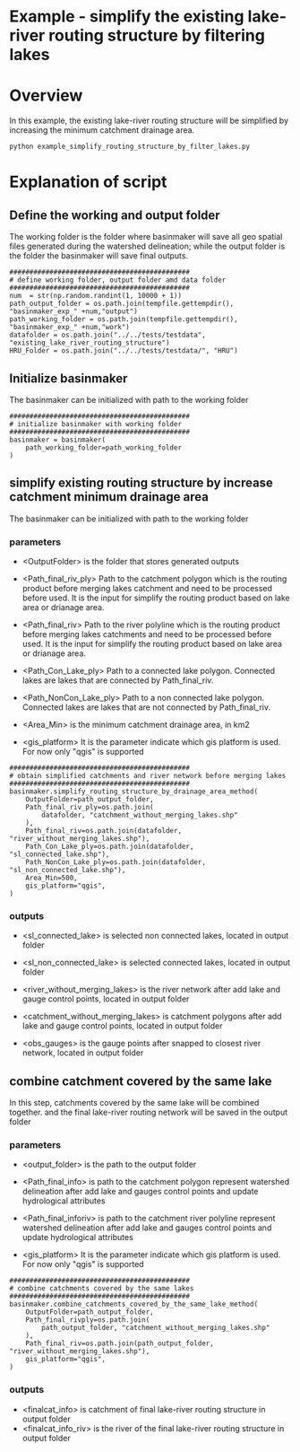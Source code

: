 # Example - simplify the existing lake-river routing structure by filtering lakes
 
# Overview
In this example, the existing lake-river routing structure will be simplified by increasing the minimum catchment drainage area.
 
```
python example_simplify_routing_structure_by_filter_lakes.py
```

# Explanation of script 

## Define the working and output folder 
The working folder is the folder where basinmaker will save all geo spatial files generated during the watershed delineation; while the output folder is the folder the basinmaker will save final outputs.

```
#############################################
# define working folder, output folder amd data folder  
#############################################
num  = str(np.random.randint(1, 10000 + 1))
path_output_folder = os.path.join(tempfile.gettempdir(), "basinmaker_exp_" +num,"output")
path_working_folder = os.path.join(tempfile.gettempdir(), "basinmaker_exp_" +num,"work")
datafolder = os.path.join("../../tests/testdata", "existing_lake_river_routing_structure")
HRU_Folder = os.path.join("../../tests/testdata/", "HRU")
```


## Initialize basinmaker 
The basinmaker can be initialized with path to the working folder 

```
#############################################
# initialize basinmaker with working folder    
#############################################
basinmaker = basinmaker(
    path_working_folder=path_working_folder
)
```

## simplify existing routing structure by increase catchment minimum drainage area 
The basinmaker can be initialized with path to the working folder 

### parameters 

* \<OutputFolder\> 
      is the folder that stores generated outputs

* \<Path_final_riv_ply\> 
      Path to the catchment polygon which is the routing product before merging lakes catchment and need to be processed before used. It is the input for simplify the routing product based on lake area or drianage area.

* \<Path_final_riv\> 
      Path to the river polyline which is the routing product before merging lakes catchments and need to be processed before used. It is the input for simplify the routing product based on lake area or drianage area.

* \<Path_Con_Lake_ply\> 
      Path to a connected lake polygon. Connected lakes are lakes that are connected by Path_final_riv.

* \<Path_NonCon_Lake_ply\> 
      Path to a non connected lake polygon. Connected lakes are lakes that are not connected by Path_final_riv.

* \<Area_Min\> 
      is the minimum catchment drainage area, in km2      

* \<gis_platform\> 
    It is the parameter indicate which gis platform is used. For now only "qgis" is supported   

```
#############################################
# obtain simplified catchments and river network before merging lakes  
#############################################
basinmaker.simplify_routing_structure_by_drainage_area_method(
    OutputFolder=path_output_folder,
    Path_final_riv_ply=os.path.join(
        datafolder, "catchment_without_merging_lakes.shp"
    ),
    Path_final_riv=os.path.join(datafolder, "river_without_merging_lakes.shp"),
    Path_Con_Lake_ply=os.path.join(datafolder, "sl_connected_lake.shp"),
    Path_NonCon_Lake_ply=os.path.join(datafolder, "sl_non_connected_lake.shp"),
    Area_Min=500,
    gis_platform="qgis",
)
```

### outputs  
* \<sl_connected_lake\> 
      is selected non connected lakes, located in output folder  

* \<sl_non_connected_lake\> 
      is selected connected lakes, located in output folder 

* \<river_without_merging_lakes\> 
      is the river network after add lake and gauge control points, located in output folder  

* \<catchment_without_merging_lakes\> 
      is catchment polygons after add lake and gauge control points, located in output folder 

* \<obs_gauges\> 
      is the gauge points after snapped to closest river network, located in output folder             


## combine catchment covered by the same lake
In this step, catchments covered by the same lake will be combined together. and the final lake-river routing network will be saved in the output folder 

### parameters 

* \<output_folder\> 
      is the path to the output folder  

* \<Path_final_info\> 
      is path to the catchment polygon represent watershed delineation after add lake and gauges control points and update hydrological attributes  

* \<Path_final_inforiv\> 
      is path to the catchment river polyline represent watershed delineation after add lake and gauges control points and update hydrological attributes  

* \<gis_platform\> 
      It is the parameter indicate which gis platform is used. For now only "qgis" is supported  
 
```
#############################################
# combine catchments covered by the same lakes 
#############################################
basinmaker.combine_catchments_covered_by_the_same_lake_method(
    OutputFolder=path_output_folder,
    Path_final_rivply=os.path.join(
        path_output_folder, "catchment_without_merging_lakes.shp"
    ),
    Path_final_riv=os.path.join(path_output_folder, "river_without_merging_lakes.shp"),
    gis_platform="qgis",
)
```
### outputs  
* \<finalcat_info\> 
      is catchment of final lake-river routing structure in output folder 
* \<finalcat_info_riv\> 
      is the river of the final lake-river routing structure in output folder  
